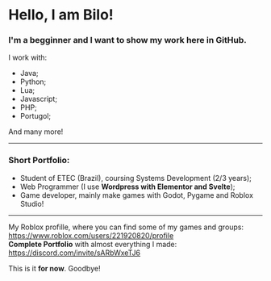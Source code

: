 <h1>Hello, I am <b>Bilo!</b></h1>

<h3>I'm a begginner and I want to show my work here in GitHub.</h3>

I work with:
- Java;
- Python;
- Lua;
- Javascript;
- PHP;
- Portugol;

And many more!

<hr>

<h3>Short Portfolio:</h3>

- Student of ETEC (Brazil), coursing Systems Development (2/3 years);
- Web Programmer (I use <b>Wordpress with Elementor and Svelte</b>);
- Game developer, mainly make games with Godot, Pygame and Roblox Studio!

<hr>

My Roblox profille, where you can find some of my games and groups: https://www.roblox.com/users/221920820/profile<br>
<b>Complete Portfolio</b> with almost everything I made: https://discord.com/invite/sARbWxeTJ6

This is it <b>for now</b>. Goodbye!
